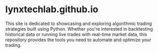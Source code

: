 # lynxtechlab.github.io
This site is dedicated to showcasing and exploring algorithmic trading strategies built using Python. Whether you're interested in backtesting historical data or running live trades with real-time market data, this repository provides the tools you need to automate and optimize your trading.
